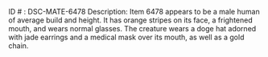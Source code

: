 ID # : DSC-MATE-6478
Description: Item 6478 appears to be a male human of average build and height. It has orange stripes on its face, a frightened mouth, and wears normal glasses. The creature wears a doge hat adorned with jade earrings and a medical mask over its mouth, as well as a gold chain.